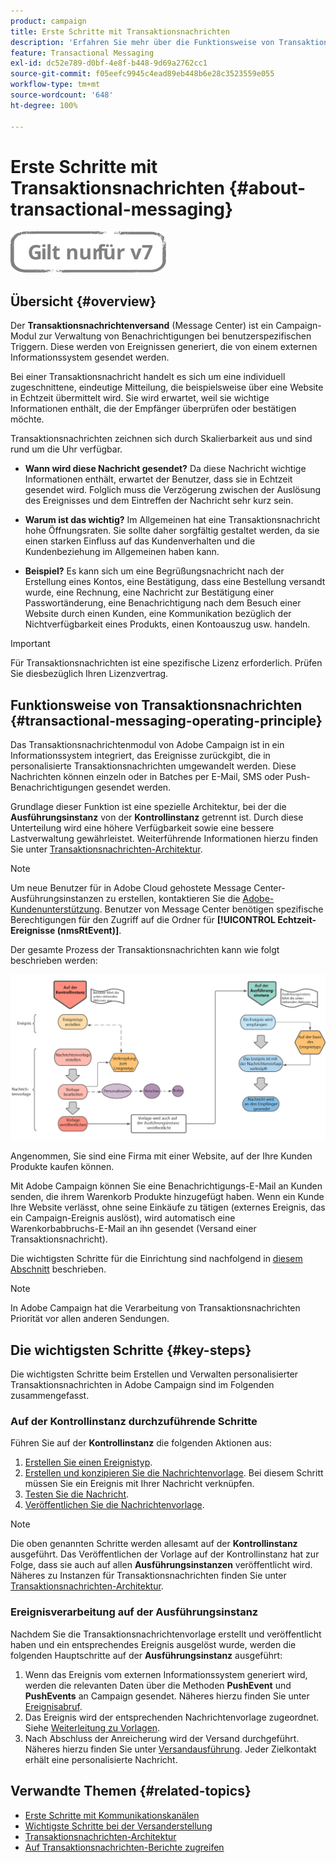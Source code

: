 ```yaml
---
product: campaign
title: Erste Schritte mit Transaktionsnachrichten
description: 'Erfahren Sie mehr über die Funktionsweise von Transaktionsnachrichten in Adobe Campaign Classic und die wichtigsten Schritte für ihre Verwendung. '
feature: Transactional Messaging
exl-id: dc52e789-d0bf-4e8f-b448-9d69a2762cc1
source-git-commit: f05eefc9945c4ead89eb448b6e28c3523559e055
workflow-type: tm+mt
source-wordcount: '648'
ht-degree: 100%

---
```



# Erste Schritte mit Transaktionsnachrichten {#about-transactional-messaging}

![](../../assets/v7-only.svg)

## Übersicht {#overview}

Der **Transaktionsnachrichtenversand** (Message Center) ist ein Campaign-Modul zur Verwaltung von Benachrichtigungen bei benutzerspezifischen Triggern. Diese werden von Ereignissen generiert, die von einem externen Informationssystem gesendet werden.

Bei einer Transaktionsnachricht handelt es sich um eine individuell zugeschnittene, eindeutige Mitteilung, die beispielsweise über eine Website in Echtzeit übermittelt wird. Sie wird erwartet, weil sie wichtige Informationen enthält, die der Empfänger überprüfen oder bestätigen möchte.

Transaktionsnachrichten zeichnen sich durch Skalierbarkeit aus und sind rund um die Uhr verfügbar.

* **Wann wird diese Nachricht gesendet?** Da diese Nachricht wichtige Informationen enthält, erwartet der Benutzer, dass sie in Echtzeit gesendet wird. Folglich muss die Verzögerung zwischen der Auslösung des Ereignisses und dem Eintreffen der Nachricht sehr kurz sein.

* **Warum ist das wichtig?** Im Allgemeinen hat eine Transaktionsnachricht hohe Öffnungsraten. Sie sollte daher sorgfältig gestaltet werden, da sie einen starken Einfluss auf das Kundenverhalten und die Kundenbeziehung im Allgemeinen haben kann.

* **Beispiel?** Es kann sich um eine Begrüßungsnachricht nach der Erstellung eines Kontos, eine Bestätigung, dass eine Bestellung versandt wurde, eine Rechnung, eine Nachricht zur Bestätigung einer Passwortänderung, eine Benachrichtigung nach dem Besuch einer Website durch einen Kunden, eine Kommunikation bezüglich der Nichtverfügbarkeit eines Produkts, einen Kontoauszug usw. handeln.

>[!IMPORTANT]
>
>Für Transaktionsnachrichten ist eine spezifische Lizenz erforderlich. Prüfen Sie diesbezüglich Ihren Lizenzvertrag.

<!--Before starting with transactional messaging, make sure you read the corresponding [best practices and limitations]().-->

## Funktionsweise von Transaktionsnachrichten {#transactional-messaging-operating-principle}

Das Transaktionsnachrichtenmodul von Adobe Campaign ist in ein Informationssystem integriert, das Ereignisse zurückgibt, die in personalisierte Transaktionsnachrichten umgewandelt werden. Diese Nachrichten können einzeln oder in Batches per E-Mail, SMS oder Push-Benachrichtigungen gesendet werden.

Grundlage dieser Funktion ist eine spezielle Architektur, bei der die **Ausführungsinstanz** von der **Kontrollinstanz** getrennt ist. Durch diese Unterteilung wird eine höhere Verfügbarkeit sowie eine bessere Lastverwaltung gewährleistet. Weiterführende Informationen hierzu finden Sie unter [Transaktionsnachrichten-Architektur](../../message-center/using/transactional-messaging-architecture.md).

>[!NOTE]
>
>Um neue Benutzer für in Adobe Cloud gehostete Message Center-Ausführungsinstanzen zu erstellen, kontaktieren Sie die [Adobe-Kundenunterstützung](https://helpx.adobe.com/de/enterprise/admin-guide.html/enterprise/using/support-for-experience-cloud.ug.html). Benutzer von Message Center benötigen spezifische Berechtigungen für den Zugriff auf die Ordner für **[!UICONTROL Echtzeit-Ereignisse (nmsRtEvent)]**.

Der gesamte Prozess der Transaktionsnachrichten kann wie folgt beschrieben werden:

![](assets/transactional-msg-overview.png)

Angenommen, Sie sind eine Firma mit einer Website, auf der Ihre Kunden Produkte kaufen können.

Mit Adobe Campaign können Sie eine Benachrichtigungs-E-Mail an Kunden senden, die ihrem Warenkorb Produkte hinzugefügt haben. Wenn ein Kunde Ihre Website verlässt, ohne seine Einkäufe zu tätigen (externes Ereignis, das ein Campaign-Ereignis auslöst), wird automatisch eine Warenkorbabbruchs-E-Mail an ihn gesendet (Versand einer Transaktionsnachricht).

Die wichtigsten Schritte für die Einrichtung sind nachfolgend in [diesem Abschnitt](#key-steps) beschrieben.

>[!NOTE]
>
>In Adobe Campaign hat die Verarbeitung von Transaktionsnachrichten Priorität vor allen anderen Sendungen.

## Die wichtigsten Schritte {#key-steps}

Die wichtigsten Schritte beim Erstellen und Verwalten personalisierter Transaktionsnachrichten in Adobe Campaign sind im Folgenden zusammengefasst.

### Auf der Kontrollinstanz durchzuführende Schritte

Führen Sie auf der **Kontrollinstanz** die folgenden Aktionen aus:

1. [Erstellen Sie einen Ereignistyp](../../message-center/using/creating-event-types.md).
1. [Erstellen und konzipieren Sie die Nachrichtenvorlage](../../message-center/using/creating-the-message-template.md). Bei diesem Schritt müssen Sie ein Ereignis mit Ihrer Nachricht verknüpfen.
1. [Testen Sie die Nachricht](../../message-center/using/testing-message-templates.md).
1. [Veröffentlichen Sie die Nachrichtenvorlage](../../message-center/using/publishing-message-templates.md).

>[!NOTE]
>
>Die oben genannten Schritte werden allesamt auf der **Kontrollinstanz** ausgeführt. Das Veröffentlichen der Vorlage auf der Kontrollinstanz hat zur Folge, dass sie auch auf allen **Ausführungsinstanzen** veröffentlicht wird. Näheres zu Instanzen für Transaktionsnachrichten finden Sie unter [Transaktionsnachrichten-Architektur](../../message-center/using/transactional-messaging-architecture.md).

### Ereignisverarbeitung auf der Ausführungsinstanz

Nachdem Sie die Transaktionsnachrichtenvorlage erstellt und veröffentlicht haben und ein entsprechendes Ereignis ausgelöst wurde, werden die folgenden Hauptschritte auf der **Ausführungsinstanz** ausgeführt:

1. Wenn das Ereignis vom externen Informationssystem generiert wird, werden die relevanten Daten über die Methoden **PushEvent** und **PushEvents** an Campaign gesendet. Näheres hierzu finden Sie unter [Ereignisabruf](../../message-center/using/about-event-processing.md#event-collection).
1. Das Ereignis wird der entsprechenden Nachrichtenvorlage zugeordnet. Siehe [Weiterleitung zu Vorlagen](../../message-center/using/about-event-processing.md#routing-towards-a-template).
1. Nach Abschluss der Anreicherung wird der Versand durchgeführt. Näheres hierzu finden Sie unter [Versandausführung](../../message-center/using/delivery-execution.md). Jeder Zielkontakt erhält eine personalisierte Nachricht.

## Verwandte Themen {#related-topics}

* [Erste Schritte mit Kommunikationskanälen](../../delivery/using/communication-channels.md)
* [Wichtigste Schritte bei der Versanderstellung](../../delivery/using/steps-about-delivery-creation-steps.md)
* [Transaktionsnachrichten-Architektur](../../message-center/using/transactional-messaging-architecture.md)
* [Auf Transaktionsnachrichten-Berichte zugreifen](../../message-center/using/about-transactional-messaging-reports.md)
